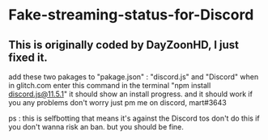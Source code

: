 # Fake-streaming-status-for-Discord
This is originally coded by DayZoonHD, I just fixed it.
------------------------------------------------------
add these two pakages to "pakage.json" : "discord.js" and "Discord"
when in glitch.com enter this command in the terminal "npm install discord.js@11.5.1" it should show an install progress.
and it should work if you any problems don't worry just pm me on discord, mart#3643

ps : this is selfbotting that means it's against the Discord tos don't do this if you don't wanna risk an ban.
but you should be fine.
